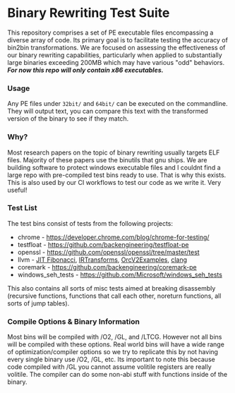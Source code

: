 # Binary Rewriting Test Suite

This repository comprises a set of PE executable files encompassing a diverse array of code. Its primary goal is to facilitate testing the accuracy of bin2bin transformations. We are focused on assessing the effectiveness of our binary rewriting capabilities, particularly when applied to substantially large binaries exceeding 200MB which may have various "odd" behaviors. ***For now this repo will only contain x86 executables.***

### Usage 

Any PE files under `32bit/` and `64bit/` can be executed on the commandline. They will output text, you can compare this text with the transformed version of the binary to see if they match.

### Why?

Most research papers on the topic of binary rewriting usually targets ELF files. Majority of these papers use the binutils that gnu ships. We are building software to protect windows executable files and I couldnt find a large repo with pre-compiled test bins ready to use. That is why this exists. This is also used by our CI workflows to test our code as we write it. Very useful!

### Test List

The test bins consist of tests from the following projects:

- chrome - https://developer.chrome.com/blog/chrome-for-testing/
- testfloat - https://github.com/backengineering/testfloat-pe
- openssl - https://github.com/openssl/openssl/tree/master/test
- llvm - [JIT Fibonacci](https://github.com/llvm/llvm-project/tree/main/llvm/examples/Fibonacci), [IRTransforms](https://github.com/llvm/llvm-project/tree/main/llvm/examples/IRTransforms), [OrcV2Examples](https://github.com/llvm/llvm-project/tree/main/llvm/examples/OrcV2Examples), [clang](https://clang.llvm.org/docs/UsersManual.html)
- coremark - https://github.com/backengineering/coremark-pe
- windows_seh_tests - https://github.com/Microsoft/windows_seh_tests

This also contains all sorts of misc tests aimed at breaking disassembly (recursive functions, functions that call each other, noreturn functions, all sorts of jump tables).

### Compile Options & Binary Information

Most bins will be compiled with /O2, /GL, and /LTCG. However not all bins will be compiled with these options. Real world bins will have a wide range of optimization/compiler options so we try to replicate this by not having every single binary use /O2, /GL, etc. Its important to note this because code compiled with /GL you cannot assume volitile registers are really volitile. The compiler can do some non-abi stuff with functions inside of the binary.
